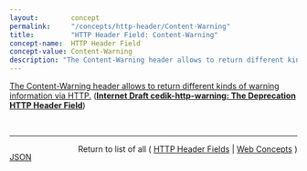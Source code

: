 ```yaml
---
layout:        concept
permalink:     "/concepts/http-header/Content-Warning"
title:         "HTTP Header Field: Content-Warning"
concept-name:  HTTP Header Field
concept-value: Content-Warning
description: "The Content-Warning header allows to return different kinds of warning information via HTTP."
---
```


[The Content-Warning header allows to return different kinds of warning information via HTTP.](http://tools.ietf.org/html/draft-cedik-http-warning#section-8.1 "Read documentation for HTTP Header Field &#34;Content-Warning&#34;") (**[Internet Draft cedik-http-warning: The Deprecation HTTP Header Field](/specs/IETF/I-D/cedik-http-warning "This document defines a new header Content-Warning and a standard response format for representing warning information in HTTP APIs.")**)

<br/>
<hr/>

<p style="float : left"><a href="./Content-Warning.json" title="JSON representing this particular Web Concept value">JSON</a></p>
<p style="text-align: right">Return to list of all ( <a href="../http-header/">HTTP Header Fields</a> | <a href="../">Web Concepts</a> )</p>
